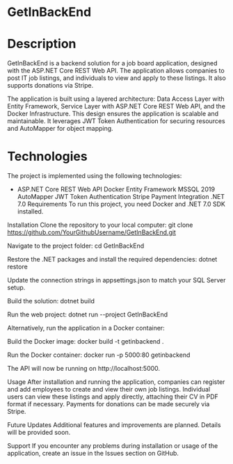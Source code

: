 # GetInBackEnd
# Description
GetInBackEnd is a backend solution for a job board application, designed with the ASP.NET Core REST Web API. The application allows companies to post IT job listings, and individuals to view and apply to these listings. It also supports donations via Stripe.

The application is built using a layered architecture: Data Access Layer with Entity Framework, Service Layer with ASP.NET Core REST Web API, and the Docker Infrastructure. This design ensures the application is scalable and maintainable. It leverages JWT Token Authentication for securing resources and AutoMapper for object mapping.

# Technologies
The project is implemented using the following technologies:

- ASP.NET Core REST Web API
Docker
Entity Framework
MSSQL 2019
AutoMapper
JWT Token Authentication
Stripe Payment Integration
.NET 7.0
Requirements
To run this project, you need Docker and .NET 7.0 SDK installed.

Installation
Clone the repository to your local computer:
git clone https://github.com/YourGithubUsername/GetInBackEnd.git

Navigate to the project folder:
cd GetInBackEnd

Restore the .NET packages and install the required dependencies:
dotnet restore

Update the connection strings in appsettings.json to match your SQL Server setup.

Build the solution:
dotnet build

Run the web project:
dotnet run --project GetInBackEnd

Alternatively, run the application in a Docker container:

Build the Docker image:
docker build -t getinbackend .

Run the Docker container:
docker run -p 5000:80 getinbackend

The API will now be running on http://localhost:5000.

Usage
After installation and running the application, companies can register and add employees to create and view their own job listings. Individual users can view these listings and apply directly, attaching their CV in PDF format if necessary. Payments for donations can be made securely via Stripe.

Future Updates
Additional features and improvements are planned. Details will be provided soon.

Support
If you encounter any problems during installation or usage of the application, create an issue in the Issues section on GitHub.




